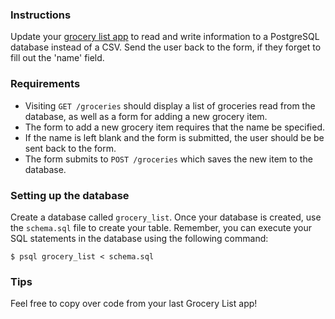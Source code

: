 ### Instructions

Update your [grocery list app](/lessons/grocery-list) to read and write information to a PostgreSQL database instead of a CSV. Send the user back to the form, if they forget to fill out the 'name' field.

### Requirements

* Visiting `GET /groceries` should display a list of groceries read from the database, as well as a form for adding a new grocery item.
* The form to add a new grocery item requires that the name be specified.
* If the name is left blank and the form is submitted, the user should be be sent back to the form.
* The form submits to `POST /groceries` which saves the new item to the database.

### Setting up the database

Create a database called `grocery_list`. Once your database is created, use the `schema.sql` file to create your table. Remember, you can execute your SQL statements in the database using the following command:

```
$ psql grocery_list < schema.sql
```

### Tips

Feel free to copy over code from your last Grocery List app!
